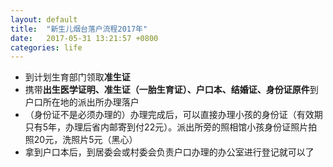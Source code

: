 ```yaml
---
layout: default
title:  "新生儿烟台落户流程2017年"
date:   2017-05-31 13:21:57 +0800
categories: life
---
```

* 到计划生育部门领取**准生证**
* 携带**出生医学证明、准生证（一胎生育证）、户口本、结婚证、身份证原件**到户口所在地的派出所办理落户
* （身份证不是必须办理的）办理完成后，可以直接办理小孩的身份证（有效期只有5年，办理后省内邮寄到付22元）。派出所旁的照相馆小孩身份证照片拍照20元，洗照片5元（黑心）
* 拿到户口本后，到居委会或村委会负责户口办理的办公室进行登记就可以了

